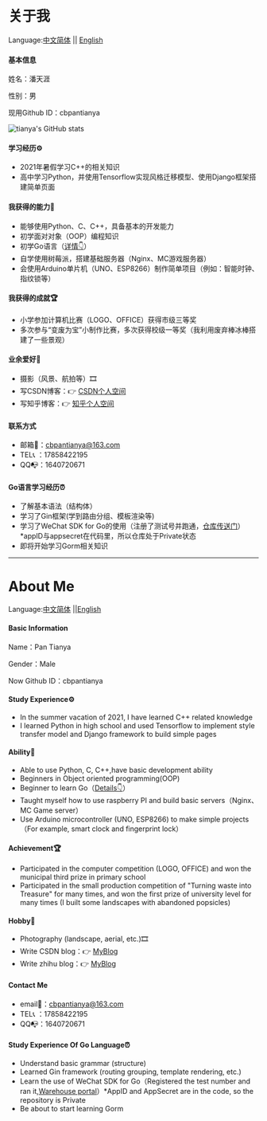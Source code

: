 # 关于我

Language:[中文简体](#zh-hans) || [English](#English)

#### <span id="zh-hans">基本信息</span>

姓名：潘天涯

性别：男

现用Github ID：cbpantianya




![tianya's GitHub stats](https://github-readme-stats.vercel.app/api?username=cbpantianya&count_private=true&show_icons=true&theme=radical)





#### 学习经历⚙

- 2021年暑假学习C++的相关知识
- 高中学习Python，并使用Tensorflow实现风格迁移模型、使用Django框架搭建简单页面

#### 我获得的能力💪
- 能够使用Python、C、C++，具备基本的开发能力
- 初学面对对象（OOP）编程知识
- 初学Go语言（[详情👇](#jump)）
- 自学使用树莓派，搭建基础服务器（Nginx、MC游戏服务器）
- 会使用Arduino单片机（UNO、ESP8266）制作简单项目（例如：智能时钟、指纹锁等）

#### 我获得的成就🏆

- 小学参加计算机比赛（LOGO、OFFICE）获得市级三等奖
- 多次参与“变废为宝”小制作比赛，多次获得校级一等奖（我利用废弃棒冰棒搭建了一些景观）

#### 业余爱好🎉
- 摄影（风景、航拍等）🎞
- 写CSDN博客：👉 [CSDN个人空间](https://blog.csdn.net/weixin_44668788)
- 写知乎博客：👉 [知乎个人空间](https://www.zhihu.com/people/pu-tao-yuan-pty)

#### 联系方式

- 邮箱📧：cbpantianya@163.com
- TEL📞 ：17858422195
- QQ📭：1640720671

#### <span id="jump">Go语言学习经历⏰</span>
- 了解基本语法（结构体）
- 学习了Gin框架(学到路由分组、模板渲染等)
- 学习了WeChat SDK for Go的使用（注册了测试号并跑通，[仓库传送门](https://github.com/cbpantianya/wechat_bot_test)）*appID与appsecret在代码里，所以仓库处于Private状态
- 即将开始学习Gorm相关知识

---
# <span id="English">About Me</span>

Language:[中文简体](#zh-hans) ||[English](#English)

#### Basic Information

Name：Pan Tianya 

Gender：Male

Now Github ID：cbpantianya

#### Study Experience⚙

- In the summer vacation of 2021, I have learned C++ related knowledge
- I learned Python in high school and used Tensorflow to implement style transfer model and Django framework to build simple pages

#### Ability💪
- Able to use Python, C, C++,have basic development ability
- Beginners in Object oriented programming(OOP)
- Beginner to learn Go（[Details👇](#jump-en)）
- Taught myself how to use raspberry PI and build basic servers（Nginx、MC Game server）
- Use Arduino microcontroller (UNO, ESP8266) to make simple projects（For example, smart clock and fingerprint lock）

#### Achievement🏆

- Participated in the computer competition (LOGO, OFFICE) and won the municipal third prize in primary school 
- Participated in the small production competition of "Turning waste into Treasure" for many times, and won the first prize of university level for many times (I built some landscapes with abandoned popsicles)

#### Hobby🎉
- Photography (landscape, aerial, etc.)🎞
- Write CSDN blog：👉 [MyBlog](https://blog.csdn.net/weixin_44668788)
- Write zhihu blog：👉 [MyBlog](https://www.zhihu.com/people/pu-tao-yuan-pty)

#### Contact Me

- email📧：cbpantianya@163.com
- TEL📞 ：17858422195
- QQ📭：1640720671

#### <span id="jump-en">Study Experience Of Go Language⏰</span>
- Understand basic grammar (structure)
- Learned Gin framework (routing grouping, template rendering, etc.)
- Learn the use of WeChat SDK for Go（Registered the test number and ran it,[Warehouse portal](https://github.com/cbpantianya/wechat_bot_test)）*AppID and AppSecret are in the code, so the repository is Private
- Be about to start learning Gorm




